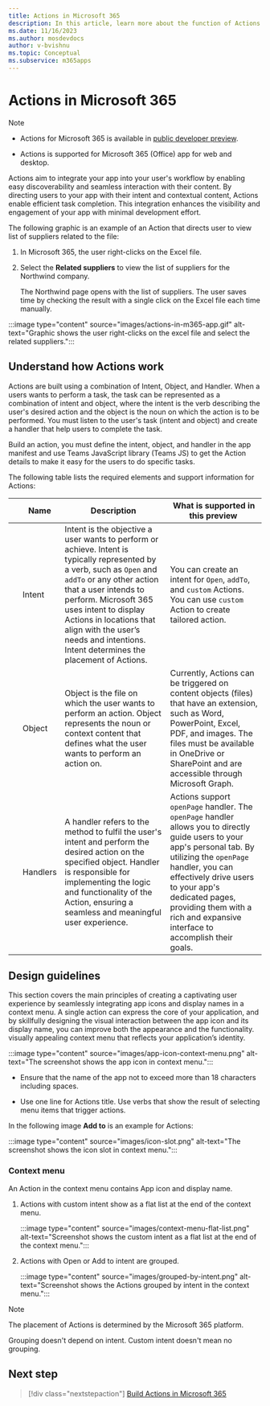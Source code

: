 ```yaml
---
title: Actions in Microsoft 365
description: In this article, learn more about the function of Actions and its use cases. 
ms.date: 11/16/2023
ms.author: mosdevdocs
author: v-bvishnu
ms.topic: Conceptual
ms.subservice: m365apps
---
```

# Actions in Microsoft 365

> [!NOTE]
>
> * Actions for Microsoft 365 is available in [public developer preview](../resources/dev-preview/developer-preview-intro.md).
>
> * Actions is supported for Microsoft 365 (Office) app for web and desktop.

Actions aim to integrate your app into your user's workflow by enabling easy discoverability and seamless interaction with their content. By directing users to your app with their intent and contextual content, Actions enable efficient task completion. This integration enhances the visibility and engagement of your app with minimal development effort.

The following graphic is an example of an Action that directs user to view list of suppliers related to the file:

1. In Microsoft 365, the user right-clicks on the Excel file.

1. Select the **Related suppliers** to view the list of suppliers for the Northwind company.

    The Northwind page opens with the list of suppliers. The user saves time by checking the result with a single click on the Excel file each time manually.

  :::image type="content" source="images/actions-in-m365-app.gif" alt-text="Graphic shows the user right-clicks on the excel file and select the related suppliers.":::

## Understand how Actions work

Actions are built using a combination of Intent, Object, and Handler. When a users wants to perform a task, the task can be represented as a combination of intent and object, where the intent is the verb describing the user's desired action and the object is the noun on which the action is to be performed. You must listen to the user's  task (intent and object) and create a handler that help users to complete the task.

Build an action, you must define the intent, object, and handler in the app manifest and use Teams JavaScript library (Teams JS) to get the Action details to make it easy for the users to do specific tasks.

The following table lists the required elements and support information for Actions:

| &nbsp; | Name | Description | What is supported in this preview  
| --- | --- | --- | ---|
| &nbsp; | Intent | Intent is the objective a user wants to perform or achieve. Intent is typically represented by a verb, such as `Open` and  `addTo` or any other action that a user intends to perform. Microsoft 365 uses intent to display Actions in locations that align with the user’s needs and intentions. Intent determines the placement of Actions. | You can create an intent for `Open`, `addTo`, and `custom` Actions. You can use `custom` Action to create tailored action. |
| &nbsp; | Object  | Object is the file on which the user wants to perform an action. Object represents the noun or context content that defines what the user wants to perform an action on.  | Currently, Actions can be triggered on content objects (files) that have an extension, such as Word, PowerPoint, Excel, PDF, and images. The files must be available in OneDrive or SharePoint and are accessible through Microsoft Graph. |
| &nbsp; | Handlers | A handler refers to the method to fulfil the user's intent and perform the desired action on the specified object. Handler is responsible for implementing the logic and functionality of the Action, ensuring a seamless and meaningful user experience. | Actions support `openPage` handler. The `openPage` handler allows you to directly guide users to your app's personal tab. By utilizing the `openPage` handler, you can effectively drive users to your app's dedicated pages, providing them with a rich and expansive interface to accomplish their goals. |

## Design guidelines

This section covers the main principles of creating a captivating user experience by seamlessly integrating app icons and display names in a context menu. A single action can express the core of your application, and by skillfully designing the visual interaction between the app icon and its display name, you can improve both the appearance and the functionality. visually appealing context menu that reflects your application’s identity.

:::image type="content" source="images/app-icon-context-menu.png" alt-text="The screenshot shows the app icon in context menu.":::

* Ensure that the name of the app not to exceed more than 18 characters including spaces.

* Use one line for Actions title. Use verbs that show the result of selecting menu items that trigger actions.

In the following image **Add to** is an example for Actions:

:::image type="content" source="images/icon-slot.png" alt-text="The screenshot shows the icon slot in context menu.":::

### Context menu

An Action in the context menu contains App icon and display name.

1. Actions with custom intent show as a flat list at the end of the context menu.

    :::image type="content" source="images/context-menu-flat-list.png" alt-text="Screenshot shows the custom intent as a flat list at the end of the context menu.":::

1. Actions with Open or Add to intent are grouped.

    :::image type="content" source="images/grouped-by-intent.png" alt-text="Screenshot shows the Actions grouped by intent in the context menu.":::

> [!NOTE]
>
> The placement of Actions is determined by the Microsoft 365 platform.
>
> Grouping doesn't depend on intent. Custom intent doesn't mean no grouping.

## Next step

> [!div class="nextstepaction"]
> [Build Actions in Microsoft 365](build-actions-in-m365.md)
